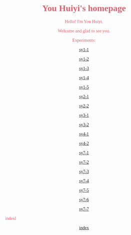 <html>
<style>
    body{font-family:"MV Boli";background-image:url(ppp.jpg);color:#e4606d}
   
</style>
<body>
<h1 align="center">You Huiyi's homepage</h1>
<p align="center">Hello! I'm You Huiyi.</p>
    <p align="center">Welcome and glad to see you.</p>
<p align="center">Experiments:</p>
<div class="one">
    <p align="center"><a href="sy1-1.html">sy1-1</a></p>
    <p align="center"><a href="sy1-2.html">sy1-2</a></p>
    <p align="center"><a href="sy1-3.html">sy1-3</a></p>
    <p align="center"><a href="sy1-4.html">sy1-4</a></p>
    <p align="center"><a href="sy1-5.html">sy1-5</a></p>
</div>
<div class="two">
    <p align="center"><a href="sy2-1.html">sy2-1</a></p>
    <p align="center"><a href="sy2-2.html">sy2-2</a></p>
</div>
<div class="three">
    <p align="center"><a href="sy3-1.html">sy3-1</a></p>
    <p align="center"><a href="sy3-2.html">sy3-2</a></p>
</div>
<div class="four">
    <p align="center"><a href="sy4-1.html">sy4-1</a></p>
    <p align="center"><a href="sy4-2.html">sy4-2</a></p>
</div>
    <div class="seven">
    <p align="center"><a href="sy7-1.html">sy7-1</a></p>
    <p align="center"><a href="sy7-2.html">sy7-2</a></p>
    <p align="center"><a href="sy7-3.html">sy7-3</a></p>
    <p align="center"><a href="sy7-4.html">sy7-4</a></p>
    <p align="center"><a href="sy7-5.html">sy7-5</a></p>
    <p align="center"><a href="sy7-6.html">sy7-6</a></p>
    <p align="center"><a href="sy7-7.html">sy7-7</a></p>    
</div>indexl
<div class="eight">
    <p align="center"><a href="index.html">index</a></p>
</div>
</body>
</html>
